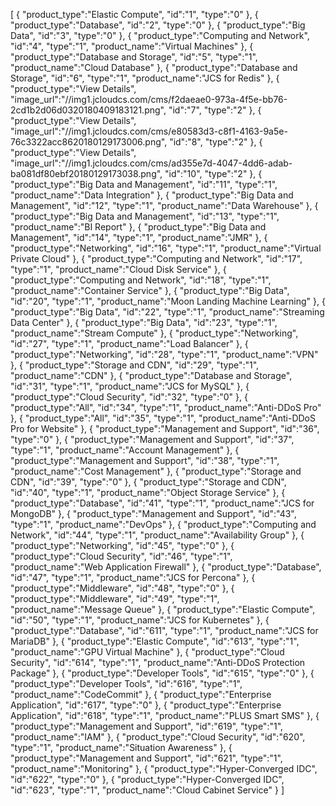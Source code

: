 [
	{
		"product_type":"Elastic Compute",
		"id":"1",
		"type":"0"
	},
	{
		"product_type":"Database",
		"id":"2",
		"type":"0"
	},
	{
		"product_type":"Big Data",
		"id":"3",
		"type":"0"
	},
	{
		"product_type":"Computing and Network",
		"id":"4",
		"type":"1",
		"product_name":"Virtual Machines"
	},
	{
		"product_type":"Database and Storage",
		"id":"5",
		"type":"1",
		"product_name":"Cloud Database"
	},
	{
		"product_type":"Database and Storage",
		"id":"6",
		"type":"1",
		"product_name":"JCS for Redis"
	},
	{
		"product_type":"View Details",
		"image_url":"//img1.jcloudcs.com/cms/f2daeae0-973a-4f5e-bb76-2cd1b2d06d0320180409183121.png",
		"id":"7",
		"type":"2"
	},
	{
		"product_type":"View Details",
		"image_url":"//img1.jcloudcs.com/cms/e80583d3-c8f1-4163-9a5e-76c3322acc8620180129173006.png",
		"id":"8",
		"type":"2"
	},
	{
		"product_type":"View Details",
		"image_url":"//img1.jcloudcs.com/cms/ad355e7d-4047-4dd6-adab-ba081df80ebf20180129173038.png",
		"id":"10",
		"type":"2"
	},
	{
		"product_type":"Big Data and Management",
		"id":"11",
		"type":"1",
		"product_name":"Data Integration"
	},
	{
		"product_type":"Big Data and Management",
		"id":"12",
		"type":"1",
		"product_name":"Data Warehouse"
	},
	{
		"product_type":"Big Data and Management",
		"id":"13",
		"type":"1",
		"product_name":"BI Report"
	},
	{
		"product_type":"Big Data and Management",
		"id":"14",
		"type":"1",
		"product_name":"JMR"
	},
	{
		"product_type":"Networking",
		"id":"16",
		"type":"1",
		"product_name":"Virtual Private Cloud"
	},
	{
		"product_type":"Computing and Network",
		"id":"17",
		"type":"1",
		"product_name":"Cloud Disk Service"
	},
	{
		"product_type":"Computing and Network",
		"id":"18",
		"type":"1",
		"product_name":"Container Service"
	},
	{
		"product_type":"Big Data",
		"id":"20",
		"type":"1",
		"product_name":"Moon Landing Machine Learning"
	},
	{
		"product_type":"Big Data",
		"id":"22",
		"type":"1",
		"product_name":"Streaming Data Center"
	},
	{
		"product_type":"Big Data",
		"id":"23",
		"type":"1",
		"product_name":"Stream Compute"
	},
	{
		"product_type":"Networking",
		"id":"27",
		"type":"1",
		"product_name":"Load Balancer"
	},
	{
		"product_type":"Networking",
		"id":"28",
		"type":"1",
		"product_name":"VPN"
	},
	{
		"product_type":"Storage and CDN",
		"id":"29",
		"type":"1",
		"product_name":"CDN"
	},
	{
		"product_type":"Database and Storage",
		"id":"31",
		"type":"1",
		"product_name":"JCS for MySQL"
	},
	{
		"product_type":"Cloud Security",
		"id":"32",
		"type":"0"
	},
	{
		"product_type":"All",
		"id":"34",
		"type":"1",
		"product_name":"Anti-DDoS Pro"
	},
	{
		"product_type":"All",
		"id":"35",
		"type":"1",
		"product_name":"Anti-DDoS Pro for Website"
	},
	{
		"product_type":"Management and Support",
		"id":"36",
		"type":"0"
	},
	{
		"product_type":"Management and Support",
		"id":"37",
		"type":"1",
		"product_name":"Account Management"
	},
	{
		"product_type":"Management and Support",
		"id":"38",
		"type":"1",
		"product_name":"Cost Management"
	},
	{
		"product_type":"Storage and CDN",
		"id":"39",
		"type":"0"
	},
	{
		"product_type":"Storage and CDN",
		"id":"40",
		"type":"1",
		"product_name":"Object Storage Service"
	},
	{
		"product_type":"Database",
		"id":"41",
		"type":"1",
		"product_name":"JCS for MongoDB"
	},
	{
		"product_type":"Management and Support",
		"id":"43",
		"type":"1",
		"product_name":"DevOps"
	},
	{
		"product_type":"Computing and Network",
		"id":"44",
		"type":"1",
		"product_name":"Availability Group"
	},
	{
		"product_type":"Networking",
		"id":"45",
		"type":"0"
	},
	{
		"product_type":"Cloud Security",
		"id":"46",
		"type":"1",
		"product_name":"Web Application Firewall"
	},
	{
		"product_type":"Database",
		"id":"47",
		"type":"1",
		"product_name":"JCS for Percona"
	},
	{
		"product_type":"Middleware",
		"id":"48",
		"type":"0"
	},
	{
		"product_type":"Middleware",
		"id":"49",
		"type":"1",
		"product_name":"Message Queue"
	},
	{
		"product_type":"Elastic Compute",
		"id":"50",
		"type":"1",
		"product_name":"JCS for Kubernetes"
	},
	{
		"product_type":"Database",
		"id":"611",
		"type":"1",
		"product_name":"JCS for MariaDB"
	},
	{
		"product_type":"Elastic Compute",
		"id":"613",
		"type":"1",
		"product_name":"GPU Virtual Machine"
	},
	{
		"product_type":"Cloud Security",
		"id":"614",
		"type":"1",
		"product_name":"Anti-DDoS Protection Package"
	},
	{
		"product_type":"Developer Tools",
		"id":"615",
		"type":"0"
	},
	{
		"product_type":"Developer Tools",
		"id":"616",
		"type":"1",
		"product_name":"CodeCommit"
	},
	{
		"product_type":"Enterprise Application",
		"id":"617",
		"type":"0"
	},
	{
		"product_type":"Enterprise Application",
		"id":"618",
		"type":"1",
		"product_name":"PLUS Smart SMS"
	},
	{
		"product_type":"Management and Support",
		"id":"619",
		"type":"1",
		"product_name":"IAM"
	},
	{
		"product_type":"Cloud Security",
		"id":"620",
		"type":"1",
		"product_name":"Situation Awareness"
	},
	{
		"product_type":"Management and Support",
		"id":"621",
		"type":"1",
		"product_name":"Monitoring"
	},
	{
		"product_type":"Hyper-Converged IDC",
		"id":"622",
		"type":"0"
	},
	{
		"product_type":"Hyper-Converged IDC",
		"id":"623",
		"type":"1",
		"product_name":"Cloud Cabinet Service"
	}
]